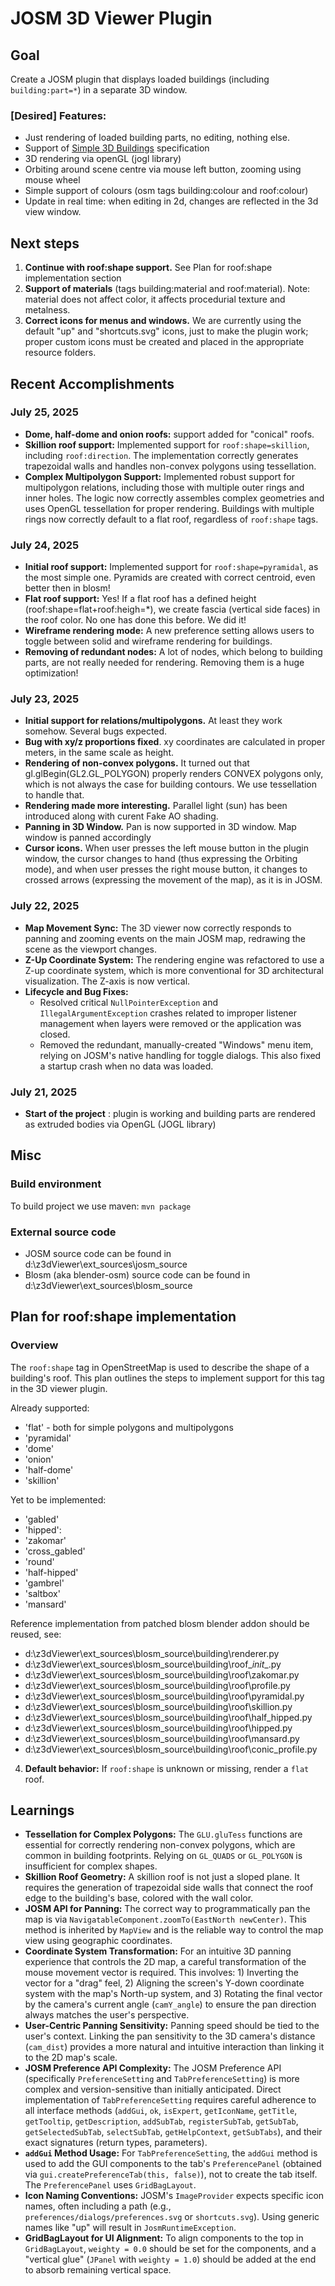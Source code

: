 # JOSM 3D Viewer Plugin

## Goal

Create a JOSM plugin that displays loaded buildings (including `building:part=*`) in a separate 3D window.

### [Desired] Features:
* Just rendering of loaded building parts, no editing, nothing else.
* Support of [Simple 3D Buildings](https://wiki.openstreetmap.org/wiki/Simple_3D_Buildings) specification
* 3D rendering via openGL (jogl library)
* Orbiting around scene centre via mouse left button, zooming using mouse wheel 
* Simple support of colours (osm tags building:colour and roof:colour)
* Update in real time: when editing in 2d, changes are reflected in the 3d view window.


## Next steps
1. **Continue with roof:shape support.** See  Plan for roof:shape implementation section   
2. **Support of materials** (tags building:material  and roof:material). Note: material does not affect color, it affects procedurial texture and metalness.
3. **Correct icons for menus and windows.** We are currently using the default "up" and "shortcuts.svg" icons, just to make the plugin work; proper custom icons must be created and placed in the appropriate resource folders.

## Recent Accomplishments 


### July 25, 2025
* **Dome, half-dome and onion roofs:** support added for "conical" roofs.
* **Skillion roof support:** Implemented support for `roof:shape=skillion`, including `roof:direction`. The implementation correctly generates trapezoidal walls and handles non-convex polygons using tessellation.
* **Complex Multipolygon Support:** Implemented robust support for multipolygon relations, including those with multiple outer rings and inner holes. The logic now correctly assembles complex geometries and uses OpenGL tessellation for proper rendering. Buildings with multiple rings now correctly default to a flat roof, regardless of `roof:shape` tags.

### July 24, 2025
* **Initial roof support:** Implemented support for `roof:shape=pyramidal`, as the most simple one. Pyramids are created with correct centroid, even better then in blosm!
* **Flat roof support:** Yes! If a flat roof has a defined height (roof:shape=flat+roof:heigh=*), we create fascia (vertical side faces) in the roof color. No one has done this before. We did it!
* **Wireframe rendering mode:** A new preference setting allows users to toggle between solid and wireframe rendering for buildings.
* **Removing of redundant nodes:** A lot of nodes, which belong to building parts, are not really needed for rendering. Removing them is a huge optimization!


### July 23, 2025
* **Initial support for relations/multipolygons.** At least they work somehow. Several bugs expected.
* **Bug with xy/z proportions fixed**. xy coordinates are calculated in proper meters, in the same scale as height.
* **Rendering of non-convex polygons.**  It turned out that  gl.glBegin(GL2.GL_POLYGON) properly renders CONVEX polygons only, which is not always the case for building contours. We use tessellation to handle that.
* **Rendering made more interesting.**  Parallel light (sun) has been introduced along with curent Fake AO  shading. 
* **Panning in 3D Window.** Pan is now supported in 3D window. Map window is panned accordingly
* **Cursor icons.** When user presses the left mouse button in the plugin window, the cursor changes to hand (thus expressing the Orbiting mode), and when user presses the 
right mouse button, it changes to crossed arrows (expressing the movement of the map), as it is in JOSM.

###  July 22, 2025

*   **Map Movement Sync:** The 3D viewer now correctly responds to panning and zooming events on the main JOSM map, redrawing the scene as the viewport changes.
*   **Z-Up Coordinate System:** The rendering engine was refactored to use a Z-up coordinate system, which is more conventional for 3D architectural visualization. The Z-axis is now vertical.
*   **Lifecycle and Bug Fixes:**
    *   Resolved critical `NullPointerException` and `IllegalArgumentException` crashes related to improper listener management when layers were removed or the application was closed.
    *   Removed the redundant, manually-created "Windows" menu item, relying on JOSM's native handling for toggle dialogs. This also fixed a startup crash when no data was loaded.

###  July 21, 2025
* **Start of the project** : plugin is working and building parts are rendered  as extruded bodies via OpenGL (JOGL library) 
 
## Misc 
 ### Build environment
 
 To build project we use maven: `mvn package`
 
 ### External source code

 * JOSM source code can be found in d:\z3dViewer\ext_sources\josm_source
 * Blosm (aka blender-osm) source code can be found in d:\z3dViewer\ext_sources\blosm_source

## Plan for roof:shape implementation

### Overview

The `roof:shape` tag in OpenStreetMap is used to describe the shape of a building's roof. This plan outlines the steps to implement support for this tag in the 3D viewer plugin.

Already supported: 
* 'flat' -    both for simple polygons and multipolygons
* 'pyramidal'
* 'dome'
* 'onion'
* 'half-dome'
* 'skillion' 

Yet to be implemented:
* 'gabled'
* 'hipped':
* 'zakomar'
* 'cross_gabled'
* 'round'
* 'half-hipped'
* 'gambrel'
* 'saltbox' 
* 'mansard' 


Reference implementation from patched blosm blender addon should be reused, see:

* d:\z3dViewer\ext_sources\blosm_source\\building\renderer.py
* d:\z3dViewer\ext_sources\blosm_source\\building\roof\__init__.py
* d:\z3dViewer\ext_sources\blosm_source\\building\roof\zakomar.py
* d:\z3dViewer\ext_sources\blosm_source\\building\roof\profile.py
* d:\z3dViewer\ext_sources\blosm_source\\building\roof\pyramidal.py
* d:\z3dViewer\ext_sources\blosm_source\\building\roof\skillion.py
* d:\z3dViewer\ext_sources\blosm_source\\building\roof\half_hipped.py
* d:\z3dViewer\ext_sources\blosm_source\\building\roof\hipped.py
* d:\z3dViewer\ext_sources\blosm_source\\building\roof\mansard.py
* d:\z3dViewer\ext_sources\blosm_source\\building\roof\conic_profile.py
    
4.  **Default behavior:** If `roof:shape` is unknown or missing, render a `flat` roof.

## Learnings

*   **Tessellation for Complex Polygons:** The `GLU.gluTess` functions are essential for correctly rendering non-convex polygons, which are common in building footprints. Relying on `GL_QUADS` or `GL_POLYGON` is insufficient for complex shapes.
*   **Skillion Roof Geometry:** A skillion roof is not just a sloped plane. It requires the generation of trapezoidal side walls that connect the roof edge to the building's base, colored with the wall color.
*   **JOSM API for Panning:** The correct way to programmatically pan the map is via `NavigatableComponent.zoomTo(EastNorth newCenter)`. This method is inherited by `MapView` and is the reliable way to control the map view using geographic coordinates.
*   **Coordinate System Transformation:** For an intuitive 3D panning experience that controls the 2D map, a careful transformation of the mouse movement vector is required. This involves: 1) Inverting the vector for a "drag" feel, 2) Aligning the screen's Y-down coordinate system with the map's North-up system, and 3) Rotating the final vector by the camera's current angle (`camY_angle`) to ensure the pan direction always matches the user's perspective.
*   **User-Centric Panning Sensitivity:** Panning speed should be tied to the user's context. Linking the pan sensitivity to the 3D camera's distance (`cam_dist`) provides a more natural and intuitive interaction than linking it to the 2D map's scale.
*   **JOSM Preference API Complexity:** The JOSM Preference API (specifically `PreferenceSetting` and `TabPreferenceSetting`) is more complex and version-sensitive than initially anticipated. Direct implementation of `TabPreferenceSetting` requires careful adherence to all interface methods (`addGui`, `ok`, `isExpert`, `getIconName`, `getTitle`, `getTooltip`, `getDescription`, `addSubTab`, `registerSubTab`, `getSubTab`, `getSelectedSubTab`, `selectSubTab`, `getHelpContext`, `getSubTabs`), and their exact signatures (return types, parameters).
*   **`addGui` Method Usage:** For `TabPreferenceSetting`, the `addGui` method is used to add the GUI components to the tab's `PreferencePanel` (obtained via `gui.createPreferenceTab(this, false)`), not to create the tab itself. The `PreferencePanel` uses `GridBagLayout`.
*   **Icon Naming Conventions:** JOSM's `ImageProvider` expects specific icon names, often including a path (e.g., `preferences/dialogs/preferences.svg` or `shortcuts.svg`). Using generic names like "up" will result in `JosmRuntimeException`.
*   **GridBagLayout for UI Alignment:** To align components to the top in `GridBagLayout`, `weighty = 0.0` should be set for the components, and a "vertical glue" (`JPanel` with `weighty = 1.0`) should be added at the end to absorb remaining vertical space.